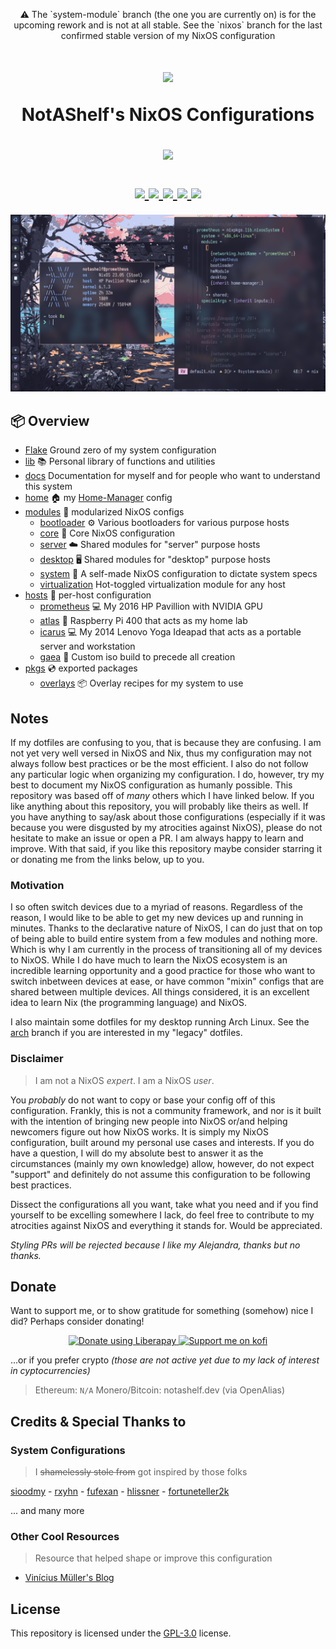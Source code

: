 <p align="center">
   ⚠️ The `system-module` branch (the one you are currently on) is for the upcoming rework and is not at all stable. See the `nixos` branch
   for the last confirmed stable version of my NixOS configuration
</p>

<h1 align="center">
  <img src="https://camo.githubusercontent.com/8c73ac68e6db84a5c58eef328946ba571a92829b3baaa155b7ca5b3521388cc9/68747470733a2f2f692e696d6775722e636f6d2f367146436c41312e706e67" width="100px" /> <br>
  
  NotAShelf's NixOS Configurations <br>

  <img src="https://raw.githubusercontent.com/catppuccin/catppuccin/main/assets/palette/macchiato.png" width="600px" /> <br>
  <div align="center">

  <div align="center">
   <p></p>
   <a href="">
      <img src="https://img.shields.io/github/issues/notashelf/dotfiles?color=fab387&labelColor=303446&style=for-the-badge">
   </a>
   <a href="https://github.com/notashelf/dotfiles/stargazers">
      <img src="https://img.shields.io/github/stars/notashelf/dotfiles?color=ca9ee6&labelColor=303446&style=for-the-badge">
   </a>
   <a href="https://github.com/notashelf/dotfiles/">
      <img src="https://img.shields.io/github/repo-size/notashelf/dotfiles?color=ea999c&labelColor=303446&style=for-the-badge">
   </a>
   <a href="https://github.com/notashelf/dotfiles/blob/main/LICENSE">
    <img src="https://img.shields.io/static/v1.svg?style=for-the-badge&label=License&message=GPL-3&logoColor=ca9ee6&colorA=313244&colorB=cba6f7"/>
   </a>
   <a href="https://liberapay.com/notashelf/donate"><img src="https://img.shields.io/liberapay/patrons/notashelf.svg?logo=liberapay?color=e5c890&labelColor=303446&style=for-the-badge"></a>
   <br>
</div>
</h1>

<p align="center">
   <img src="assets/desktop_preview.png" width="640" alt="" />
</p>

## 📦 Overview

- [Flake](flake.nix) Ground zero of my system configuration
- [lib](lib) 📚 Personal library of functions and utilities
- [docs](docs) Documentation for myself and for people who want to understand this system
- [home](modules/home) 🏠 my [Home-Manager](https://github.com/nix-community/home-manager) config
- [modules](modules) 🍱 modularized NixOS configs
  - [bootloader](modules/bootloader) ⚙ Various bootloaders for various purpose hosts
  - [core](modules/core) 🧠 Core NixOS configuration
  - [server](modules/server) ☁️ Shared modules for "server" purpose hosts
  - [desktop](modules/desktop) 🖥️ Shared modules for "desktop" purpose hosts
  - [system](modules/system) 🚀 A self-made NixOS configuration to dictate system specs
  - [virtualization](modules/virtualization) Hot-toggled virtualization module for any host
- [hosts](hosts) 🌳 per-host configuration
  - [prometheus](hosts/prometheus) 💻 My 2016 HP Pavillion with NVIDIA GPU
  - [atlas](hosts/atlas) 🍓 Raspberry Pi 400 that acts as my home lab
  - [icarus](hosts/icarus) 💻 My 2014 Lenovo Yoga Ideapad that acts as a portable server and workstation
  - [gaea](hosts/gaea) 🌱 Custom iso build to precede all creation
- [pkgs](pkgs) 💿 exported packages
  - [overlays](modules/overlays) 📦 Overlay recipes for my system to use


## Notes

If my dotfiles are confusing to you, that is because they are confusing. I am not
yet very well versed in NixOS and Nix, thus my configuration may not always follow best
practices or be the most efficient. I also do not follow any particular logic when
organizing my configuration. I do, however, try my best to document my NixOS configuration
as humanly possible. This repository was based off of *many* others which I have linked below.
If you like anything about this repository, you will probably like theirs as well. If you have anything
to say/ask about those configurations (especially if it was because you were disgusted by
my atrocities against NixOS), please do not hesitate to make an issue or open a PR. I am always
happy to learn and improve. With that said, if you like this repository maybe consider starring it
or donating me from the links below, up to you.

### Motivation

I so often switch devices due to a myriad of reasons. Regardless of the reason,
I would like to be able to get my new devices up and running in minutes. Thanks
to the declarative nature of NixOS, I can do just that on top of being able to
build entire system from a few modules and nothing more. Which is why I am currently
in the process of transitioning all of my devices to NixOS. While I do have much to learn
the NixOS ecosystem is an incredible learning opportunity and a good practice for
those who want to switch inbetween devices at ease, or have common "mixin"
configs that are shared between multiple devices. All things considered, it is
an excellent idea to learn Nix (the programming language) and NixOS.

I also maintain some dotfiles for my desktop running Arch Linux. See the [arch](../../../tree/arch)
branch if you are interested in my "legacy" dotfiles.

### Disclaimer

> I am not a NixOS *expert*. I am a NixOS *user*.

You *probably* do not want to copy or base your config off of this configuration.
Frankly, this is not a community framework, and nor is it built with the intention of bringing
new people into NixOS or/and helping newcomers figure out how NixOS works.
It is simply my NixOS configuration, built around my personal use cases and interests.
If you do have a question, I will do my absolute best to answer it as the
circumstances (mainly my own knowledge) allow, however, do not expect "support"
and definitely do not assume this configuration to be following best practices.

Dissect the configurations all you want, take what you need and if you find yourself to
be excelling somewhere I lack, do feel free to contribute to my atrocities against
NixOS and everything it stands for. Would be appreciated.

*Styling PRs will be rejected because I like my Alejandra, thanks but no thanks.*

## Donate

Want to support me, or to show gratitude for something (somehow) nice I did?
Perhaps consider donating!

<div align="center">

<a href="https://liberapay.com/notashelf/donate">
   <img alt="Donate using Liberapay" src="https://liberapay.com/assets/widgets/donate.svg">
</a>

<a href="https://ko-fi.com/notashelf">
   <img src="https://ko-fi.com/img/githubbutton_sm.svg" alt="Support me on kofi" /> 
</a>

</div>

...or if you prefer crypto *(those are not active yet due to my lack of interest in cyptocurrencies)*

> Ethereum: `N/A`
> Monero/Bitcoin: notashelf.dev (via OpenAlias)

## Credits & Special Thanks to

### System Configurations

> I ~~shamelessly stole from~~ got inspired by those folks

[sioodmy](https://github.com/sioodmy) -
[rxyhn](https://github.com/rxyhn) -
[fufexan](https://github.com/fufexan) -
[hlissner](https://github.com/hlissner) -
[fortuneteller2k](https://github.com/fortuneteller2k)

... and many more

### Other Cool Resources

> Resource that helped shape or improve this configuration

- [Vinícius Müller's Blog](https://viniciusmuller.github.io/blog)

## License

This repository is licensed under the [GPL-3.0](../LICENSE) license.
